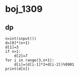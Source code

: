 # boj_1309
## dp

```python3
n=int(input())
d=[0]*(n+1)
d[1]=3
if n>1:
    d[2]=7
for i in range(3,n+1):
    d[i]=(d[i-1]*2+d[i-2])%9901
print(d[n])
```
